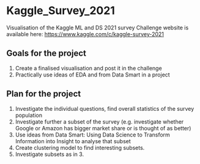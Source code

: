 # Kaggle_Survey_2021
Visualisation of the Kaggle ML and DS 2021 survey
Challenge website is available here: https://www.kaggle.com/c/kaggle-survey-2021

## Goals for the project
1. Create a finalised visualisation and post it in the challenge
2. Practically use ideas of EDA and from Data Smart in a project

## Plan for the project
1. Investigate the individual questions, find overall statistics of the survey population
2. Investigate further a subset of the survey (e.g. investigate whether Google or Amazon has bigger market share or is thought of as better)
3. Use ideas from Data Smart: Using Data Science to Transform Information into Insight to analyse that subset
4. Create clustering model to find interesting subsets.
5. Investigate subsets as in 3.
